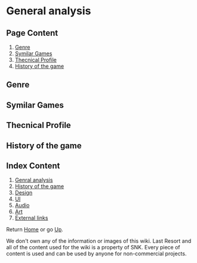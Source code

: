 # **General analysis**
## **Page Content**
1. [Genre]()
2. [Symilar Games]()
3. [Thecnical Profile]()
4. [History of the game]()

## **Genre**

## **Symilar Games**

## **Thecnical Profile**

## **History of the game**

## **Index Content**

1. [Genral analysis]()
2. [History of the game]()
3. [Design]()
4. [UI]()
5. [Audio]()
6. [Art]()
7. [External links]()










Return [Home](https://ericlr1.github.io/Proyecto_1_Guerrilla-War/) or go [Up](https://github.com/ericlr1/Proyecto_1_Guerrilla-War/blob/gh-pages/general_analysis.md).

We don't own any of the information or images of this wiki. Last Resort and all of the content used for the wiki is a property of SNK. Every piece of content is used and can be used by anyone for non-commercial projects.
